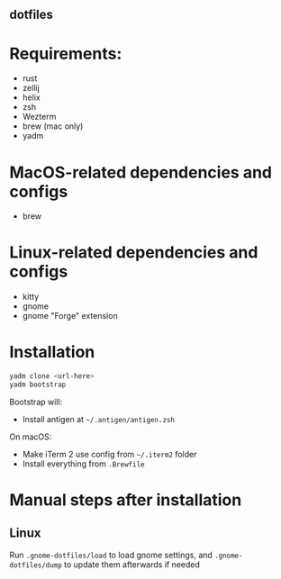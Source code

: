 dotfiles
--------

# Requirements:

- rust
- zellij
- helix
- zsh
- Wezterm
- brew (mac only)
- yadm

# MacOS-related dependencies and configs

- brew

# Linux-related dependencies and configs

- kitty
- gnome
- gnome "Forge" extension

# Installation

```bash
yadm clone <url-here>
yadm bootstrap
```

Bootstrap will:

- Install antigen at `~/.antigen/antigen.zsh`

On macOS:

- Make iTerm 2 use config from `~/.iterm2` folder
- Install everything from `.Brewfile`

# Manual steps after installation

## Linux

Run `.gnome-dotfiles/load` to load gnome settings, and `.gnome-dotfiles/dump` to update them afterwards if needed
